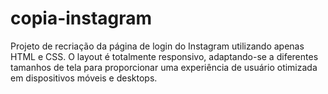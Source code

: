 # copia-instagram
 Projeto de recriação da página de login do Instagram utilizando apenas HTML e CSS. O layout é totalmente responsivo, adaptando-se a diferentes tamanhos de tela para proporcionar uma experiência de usuário otimizada em dispositivos móveis e desktops.
